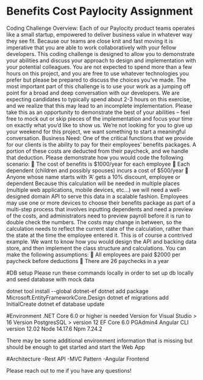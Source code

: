 # Benefits Cost Paylocity Assignment
 
Coding Challenge Overview:
Each of our Paylocity product teams operates like a small startup, empowered to deliver business value
in whatever way they see fit. Because our teams are close knit and fast moving it is imperative that you
are able to work collaboratively with your fellow developers.
This coding challenge is designed to allow you to demonstrate your abilities and discuss your approach
to design and implementation with your potential colleagues. You are not expected to spend more than
a few hours on this project, and you are free to use whatever technologies you prefer but please be
prepared to discuss the choices you’ve made. The most important part of this challenge is to use your
work as a jumping off point for a broad and deep conversation with our developers.
We are expecting candidates to typically spend about 2-3 hours on this exercise, and we realize that this
may lead to an incomplete implementation. Please take this as an opportunity to demonstrate the best
of your abilities – feel free to mock out or skip pieces of the implementation and focus your time on
exactly what you’d like to show us. We’re not looking for you to give up your weekend for this project,
we want something to start a meaningful conversation.
Business Need:
One of the critical functions that we provide for our clients is the ability to pay for their employees’
benefits packages. A portion of these costs are deducted from their paycheck, and we handle that
deduction. Please demonstrate how you would code the following scenario:
 The cost of benefits is $1000/year for each employee
 Each dependent (children and possibly spouses) incurs a cost of $500/year
 Anyone whose name starts with ‘A’ gets a 10% discount, employee or dependent
Because this calculation will be needed in multiple places (multiple web applications, mobile devices,
etc…) we will need a well-designed domain API to serve this data in a scalable fashion. Employees may
use one or more devices to choose their benefits package as part of a multi-step process that involves
inputting dependents and need a preview of the costs, and administrators need to preview payroll
before it is run to double check the numbers. The costs may change in between, so the calculation
needs to reflect the current state of the calculation, rather than the state at the time the employee
entered it.
This is of course a contrived example. We want to know how you would design the API and backing data
store, and then implement the class structure and calculations.
You can make the following assumptions:
 All employees are paid $2000 per paycheck before deductions
 There are 26 paychecks in a year


#DB setup
Please run these commands locally in order to set up db locally and seed database with mock data

dotnet tool install --global dotnet-ef
dotnet add package Microsoft.EntityFrameworkCore.Design
dotnet ef migrations add InitialCreate
dotnet ef database update

#Environment
.NET Core 6.0 or higher is needed
Version for Visual Studio > 16
Version PostgresSQL > version 12
EF Core 6.0
PGAdmin4
Angular CLI version 12.02
Node 14.17.6
Npm 7.24.2

There may be some additional environment information that is missing but should be enough to get started and start the Web App


#Architecture
-Rest API
-MVC Pattern
-Angular Frontend

Please reach out to me if you have any questions!
